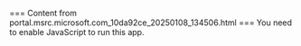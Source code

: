 === Content from portal.msrc.microsoft.com_10da92ce_20250108_134506.html ===
You need to enable JavaScript to run this app.
